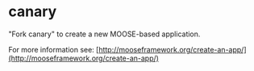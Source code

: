 canary
=====

"Fork canary" to create a new MOOSE-based application.

For more information see: [http://mooseframework.org/create-an-app/](http://mooseframework.org/create-an-app/)
